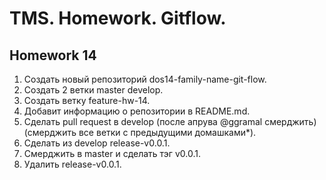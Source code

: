 # TMS. Homework. Gitflow.
## Homework 14
1. Создать новый репозиторий dos14-family-name-git-flow.
2. Создать 2 ветки master develop.
3. Cоздать ветку feature-hw-14.
4. Добавит информацию о репозитории в README.md.
5. Сделать pull request в develop (после апрува @ggramal смерджить) (cмерджить все ветки с предыдущими домашками*).
6. Сделать из develop release-v0.0.1.
7. Cмерджить в master и сделать тэг v0.0.1.
8. Удалить release-v0.0.1.

